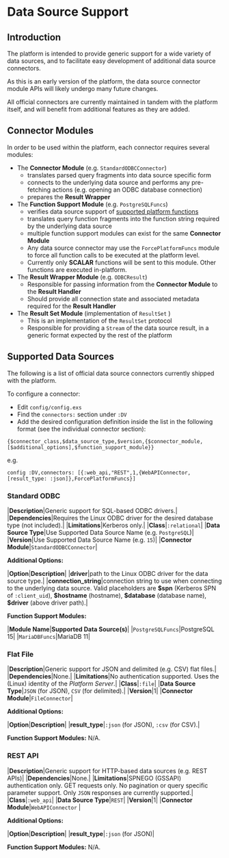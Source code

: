 # Data Source Support

## Introduction

The platform is intended to provide generic support for a wide variety of data sources, and to facilitate easy development of additional data source connectors.

As this is an early version of the platform, the data source connector module APIs will likely undergo many future changes. 

All official connectors are currently maintained in tandem with the platform itself, and will benefit from additional features as they are added. 

## Connector Modules

In order to be used within the platform, each connector requires several modules:

- The **Connector Module** (e.g. `StandardODBCConnector`)
  - translates parsed query fragments into data source specific form
  -  connects to the underlying data source and performs any pre-fetching actions (e.g. opening an ODBC database connection)
  - prepares the **Result Wrapper**
- The **Function Support Module** (e.g. `PostgreSQLFuncs`)
  - verifies data source support of [supported platform functions](extra_docs/sql_support.md#functions)
  - translates query function fragments into the function string required by the underlying data source
  - multiple function support modules can exist for the same **Connector Module**
  - Any data source connector may use the `ForcePlatformFuncs` module to force all function calls to be executed at the platform level.
  - Currently only **SCALAR** functions will be sent to this module. Other functions are executed in-platform.
- The **Result Wrapper Module** (e.g. `ODBCResult`)
  - Responsible for passing information from the **Connector Module** to the **Result Handler**
  - Should provide all connection state and associated metadata required for the **Result Handler**
- The **Result Set Module** (implementation of `ResultSet` )
  - This is an implementation of the `ResultSet` protocol
  - Responsible for providing a `Stream` of the data source result, in a generic format expected by the rest of the platform

## Supported Data Sources

The following is a list of official data source connectors currently shipped with the platform.

To configure a connector:

- Edit `config/config.exs`
- Find the `connectors:` section under `:DV`
- Add the desired configuration definition inside the list in the following format (see the individual connector section):

```
{$connector_class,$data_source_type,$version,{$connector_module,[$additional_options],$function_support_module}}
```

e.g. 

```
config :DV,connectors: [{:web_api,"REST",1,{WebAPIConnector,[result_type: :json]},ForcePlatformFuncs}]
```

### Standard ODBC

|**Description**|Generic support for SQL-based ODBC drivers.|
|**Dependencies**|Requires the Linux ODBC driver for the desired database type (not included).|
|**Limitations**|Kerberos only.|
|**Class**|`:relational`|
|**Data Source Type**|Use Supported Data Source Name (e.g. `PostgreSQL`)|
|**Version**|Use Supported Data Source Name (e.g. `15`)|
|**Connector Module**|`StandardODBCConnector`|

**Additional Options:**

|**Option**|**Description**|
|**driver**|path to the Linux ODBC driver for the data source type.|
|**connection_string**|connection string to use when connecting to the underlying data source. Valid placeholders are **\$spn** (Kerberos SPN of `:client_uid`), **$hostname** (hostname), **\$database** (database name), **\$driver** (above driver path).|

**Function Support Modules:**

|**Module Name**|**Supported Data Source(s)**|
|`PostgreSQLFuncs`|PostgreSQL 15|
|`MariaDBFuncs`|MariaDB 11|

### Flat File

|**Description**|Generic support for JSON and delimited (e.g. CSV) flat files.|
|**Dependencies**|None.|
|**Limitations**|No authentication supported. Uses the (Linux) identity of the *Platform Server*.|
|**Class**|`:file`|
|**Data Source Type**|`JSON` (for JSON), `CSV` (for delimited).|
|**Version**|1|
|**Connector Module**|`FileConnector`|


**Additional Options:**

|**Option**|**Description**|
|**result_type**|`:json` (for JSON), `:csv` (for CSV).|

**Function Support Modules:** N/A.

### REST API

|**Description**|Generic support for HTTP-based data sources (e.g. REST APIs)|
|**Dependencies**|None.|
|**Limitations**|SPNEGO (GSSAPI) authentication only. GET requests only. No pagination or query specific parameter support. Only `JSON` responses are currently supported.|
|**Class**|`:web_api`|
|**Data Source Type**|`REST`|
|**Version**|1|
|**Connector Module**|`WebAPIConnector` |

**Additional Options:**

|**Option**|**Description**|
|**result_type**|`:json` (for JSON)|

**Function Support Modules:** N/A.
